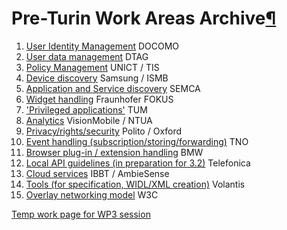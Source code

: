 Pre-Turin Work Areas Archive[¶](#Pre-Turin-Work-Areas-Archive)
==============================================================

1.  [User Identity Management](User%20Identity%20Management.html) DOCOMO
2.  [User data management](.html) DTAG
3.  [Policy Management](.html) UNICT / TIS
4.  [Device discovery](.html) Samsung / ISMB
5.  [Application and Service discovery](.html) SEMCA
6.  [Widget handling](.html) Fraunhofer FOKUS
7.  ['Privileged applications'](.html) TUM
8.  [Analytics](.html) VisionMobile / NTUA
9.  [Privacy/rights/security](.html) Polito / Oxford
10. [Event handling (subscription/storing/forwarding)](.html) TNO
11. [Browser plug-in / extension handling](.html) BMW
12. [Local API guidelines (in preparation for 3.2)](.html) Telefonica
13. [Cloud services](.html) IBBT / AmbieSense
14. [Tools (for specification, WIDL/XML creation)](.html) Volantis
15. [Overlay networking model](.html) W3C

[Temp work page for WP3 session](.html)

